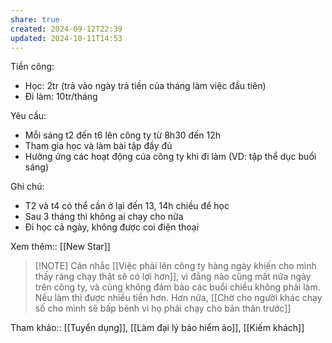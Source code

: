 ```yaml
---
share: true
created: 2024-09-12T22:39
updated: 2024-10-11T14:53
---
```

Tiền công: 
- Học: 2tr (trả vào ngày trả tiền của tháng làm việc đầu tiên)
- Đi làm: 10tr/tháng

Yêu cầu:
- Mỗi sáng t2 đến t6 lên công ty từ 8h30 đến 12h
- Tham gia học và làm bài tập đầy đủ
- Hưởng ứng các hoạt động của công ty khi đi làm (VD: tập thể dục buổi sáng)

Ghi chú:
- T2 và t4 có thể cần ở lại đến 13, 14h chiều để học
- Sau 3 tháng thì không ai chạy cho nữa
- Đi học cả ngày, không được coi điện thoại

Xem thêm:: [[New Star]]

> [!NOTE] Cân nhắc
> [[Việc phải lên công ty hàng ngày khiến cho mình thấy ráng chạy thật sẽ có lợi hơn]], vì đằng nào cũng mất nửa ngày trên công ty, và cũng không đảm bảo các buổi chiều không phải làm. Nếu làm thì được nhiều tiền hơn. Hơn nữa, [[Chờ cho người khác chạy số cho mình sẽ bấp bênh vì họ phải chạy cho bản thân trước]]

Tham khảo:: [[Tuyển dụng]], [[Làm đại lý bảo hiểm ảo]], [[Kiếm khách]]

